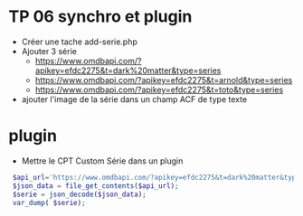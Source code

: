 
# TP 06 synchro et plugin
- Créer une tache add-serie.php
- Ajouter 3 série
  - https://www.omdbapi.com/?apikey=efdc2275&t=dark%20matter&type=series  
  - https://www.omdbapi.com/?apikey=efdc2275&t=arnold&type=series
  - https://www.omdbapi.com/?apikey=efdc2275&t=toto&type=series
- ajouter l'image de la série dans un champ ACF de type texte

# plugin
- Mettre le CPT Custom Série dans un plugin

```php
 $api_url='https://www.omdbapi.com/?apikey=efdc2275&t=dark%20matter&type=series';
 $json_data = file_get_contents($api_url); 
 $serie = json_decode($json_data); 
 var_dump( $serie);
 ```
